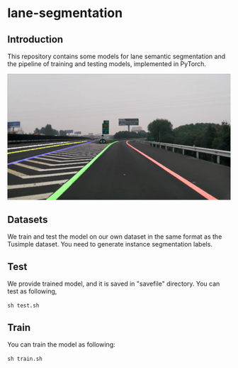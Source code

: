 # lane-segmentation

## Introduction

This repository contains some models for lane semantic segmentation and the pipeline of training and testing models, implemented in PyTorch.

![picc](https://github.com/Derteanoo/lane-segmentation/blob/master/stargan/results/28_fake.png?raw=true)

## Datasets
We train and test the model on our own dataset in the same format as the Tusimple dataset. You need to generate instance segmentation labels.

## Test
We provide trained model, and it is saved in "savefile" directory. You can test as following,

`sh test.sh`

## Train
You can train the model as following:

`sh train.sh`

